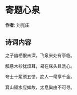 # 寄题心泉

**作者**: 刘克庄

## 诗词内容

之子幽栖恨未深，飞泉来处有亭临。

觚悬木杪犹烦耳，易在床头且洗心。

夸士十浆须五馈，痴人一帚享千金。

箕山颍水应如故，太息巢由不可寻。

